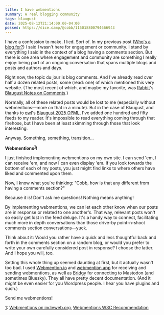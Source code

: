 ```yaml
---
title: I have webmentions
summary: A real blogging community
tags: blaugust
date: 2025-08-12T21:14:00.00-04:00
possed: https://dice.camp/@cobb/115018800794666943
---
```


I have a confession to make. I lied. Sort of. In my previous post (<a href="https://cobb.land/posts/whos-a-blog-for/">Who's a blog for?</a>) I said I wasn't here for engagement or community. I stand by everything I said in the context of a blog having a comments section. But there is one area where engagement and community are something I really enjoy: being part of an ongoing conversation that spans multiple blogs and posts and authors and days.

Right now, the topic du jour is blog comments. And I've already read over half a dozen related posts, some (read: one) of which mentioned this very website. (The most recent of which, and maybe my favorite, was [Rabbit](https://jackalope.city/)'s [Blaugust Notes on Comments](https://talk.jackalope.city/talk/blaugust-notes-on-comments/).)

Normally, all of these related posts would be lost to me (especially without webmentions—more on that in a minute). But in the case of Blaugust, and thanks to [owl](https://godless-internets.org/about)'s [Blaugust 2025 OPML](https://godless-internets.org/2025/08/01/blaugust-2025-opml), I've added one hundred and fifty feeds to my reader. It's impossible to read everything coming through that firehose, but I have been at least skimming through those that look interesting.

Anyway. Something, something, transition...

**Webmentions<sup><a href=#1down id="1up">1</a></sup>!**

I just finished implementing webmentions on my own site. I can send 'em, I can receive 'em, and now I can even display 'em. If you look towards the bottom of each of my posts, you just might find links to where others have liked and commented upon them.

Now, I know what you're thinking: "Cobb, how is that any different from having a comments section?"

Because it is! Don't ask me questions! Nothing means anything!

By implementing webmentions, we can let each other know when our posts are in response or related to one another's. That way, relevant posts won't so easily get lost in the feed deluge. It's a handy way to connect, facilitating much more in depth conversations than those drive-by point-n-shoot comments section conversations—yuck.

Think about it: Would you rather have a quick and less thoughtful back and forth in the comments section on a random blog, or would you prefer to write your own carefully considered post in response? I choose the latter. And I hope you will, too.

Setting this whole thing up seemed daunting at first, but it actually wasn't too bad. I used [Webmention.io](https://webmention.io/) and [webmention.app](https://webmention.app/) for receiving and sending webmentions, as well as [Bridgy](https://brid.gy/) for connecting to Mastodon (and sometimes Bluesky). They all have pretty decent documentation. (And it might be even easier for you Wordpress people. I hear you have plugins and such.)

Send me webmentions!

<p class="note"><a href="#1up" id="1down">1</a>: <a href="https://indieweb.org/Webmention">Webmentions on indieweb.org</a>, <a href="https://www.w3.org/TR/webmention/">Webmentions W3C Recommendation</a></p>